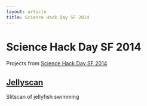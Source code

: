 ```yaml
---
layout: article
title: Science Hack Day SF 2014
---
```



# Science Hack Day SF 2014

Projects from [Science Hack Day SF 2014](http://sf.sciencehackday.org/)


## [Jellyscan](jellyscan)

Slitscan of jellyfish swimming
